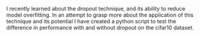 I recently learned about the dropout technique, and its ability to reduce model overfitting. In an attempt to grasp more about the application of this technique and its potential I have created a python script to test the difference in performance with and without dropout on the cifar10 dataset.
